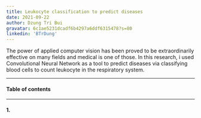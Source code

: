 ```yaml
---
title: Leukocyte classification to predict diseases
date: 2021-09-22
author: Dzung Tri Bui
gravatar: 6c1ae5231dcadf6b4297a6ddf6315478?s=80
linkedin: 'BTrDung'
---
```

The power of applied computer vision has been proved to be extraordinarily effective on many fields and medical is one of those. In this research, i used Convolutional Neural Network as a tool to predict diseases via classifying blood cells to count leukocyte in the respiratory system.

---
#### Table of contents

---
#### 1.